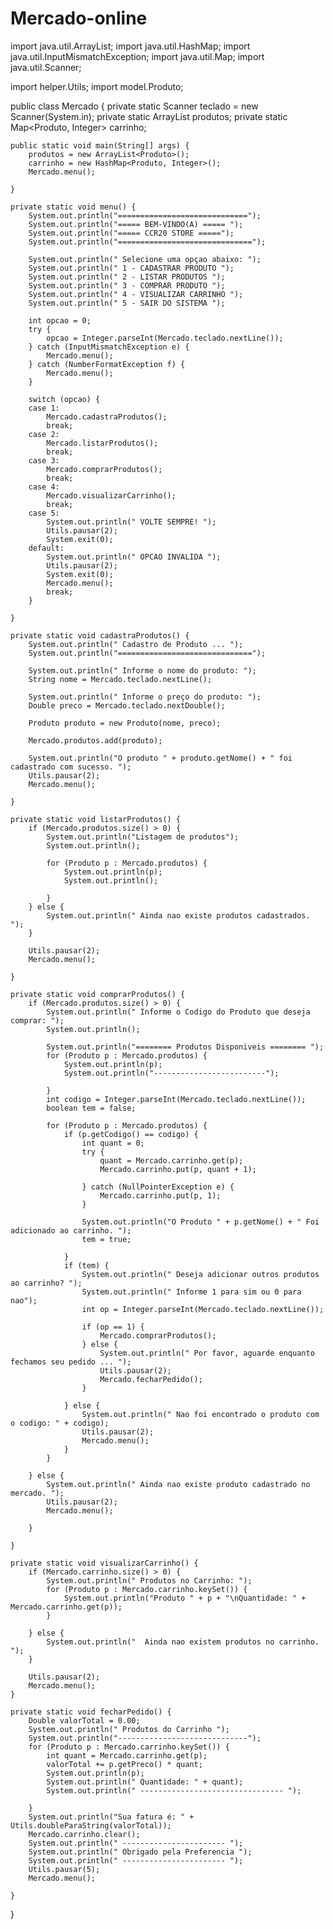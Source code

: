 # Mercado-online
import java.util.ArrayList;
import java.util.HashMap;
import java.util.InputMismatchException;
import java.util.Map;
import java.util.Scanner;

import helper.Utils;
import model.Produto;

public class Mercado {
	private static Scanner teclado = new Scanner(System.in);
	private static ArrayList<Produto> produtos;
	private static Map<Produto, Integer> carrinho;

	public static void main(String[] args) {
		produtos = new ArrayList<Produto>();
		carrinho = new HashMap<Produto, Integer>();
		Mercado.menu();

	}

	private static void menu() {
		System.out.println("=============================");
		System.out.println("===== BEM-VINDO(A) ===== ");
		System.out.println("===== CCR20 STORE =====");
		System.out.println("==============================");

		System.out.println(" Selecione uma opçao abaixo: ");
		System.out.println(" 1 - CADASTRAR PRODUTO ");
		System.out.println(" 2 - LISTAR PRODUTOS ");
		System.out.println(" 3 - COMPRAR PRODUTO ");
		System.out.println(" 4 - VISUALIZAR CARRINHO ");
		System.out.println(" 5 - SAIR DO SISTEMA ");

		int opcao = 0;
		try {
			opcao = Integer.parseInt(Mercado.teclado.nextLine());
		} catch (InputMismatchException e) {
			Mercado.menu();
		} catch (NumberFormatException f) {
			Mercado.menu();
		}

		switch (opcao) {
		case 1:
			Mercado.cadastraProdutos();
			break;
		case 2:
			Mercado.listarProdutos();
			break;
		case 3:
			Mercado.comprarProdutos();
			break;
		case 4:
			Mercado.visualizarCarrinho();
			break;
		case 5:
			System.out.println(" VOLTE SEMPRE! ");
			Utils.pausar(2);
			System.exit(0);
		default:
			System.out.println(" OPCAO INVALIDA ");
			Utils.pausar(2);
			System.exit(0);
			Mercado.menu();
			break;
		}

	}

	private static void cadastraProdutos() {
		System.out.println(" Cadastro de Produto ... ");
		System.out.println("==============================");

		System.out.println(" Informe o nome do produto: ");
		String nome = Mercado.teclado.nextLine();

		System.out.println(" Informe o preço do produto: ");
		Double preco = Mercado.teclado.nextDouble();

		Produto produto = new Produto(nome, preco);

		Mercado.produtos.add(produto);

		System.out.println("O produto " + produto.getNome() + " foi cadastrado com sucesso. ");
		Utils.pausar(2);
		Mercado.menu();

	}

	private static void listarProdutos() {
		if (Mercado.produtos.size() > 0) {
			System.out.println("Listagem de produtos");
			System.out.println();

			for (Produto p : Mercado.produtos) {
				System.out.println(p);
				System.out.println();

			}
		} else {
			System.out.println(" Ainda nao existe produtos cadastrados. ");
		}

		Utils.pausar(2);
		Mercado.menu();

	}

	private static void comprarProdutos() {
		if (Mercado.produtos.size() > 0) {
			System.out.println(" Informe o Codigo do Produto que deseja comprar: ");
			System.out.println();

			System.out.println("======== Produtos Disponiveis ======== ");
			for (Produto p : Mercado.produtos) {
				System.out.println(p);
				System.out.println("-------------------------");

			}
			int codigo = Integer.parseInt(Mercado.teclado.nextLine());
			boolean tem = false;

			for (Produto p : Mercado.produtos) {
				if (p.getCodigo() == codigo) {
					int quant = 0;
					try {
						quant = Mercado.carrinho.get(p);
						Mercado.carrinho.put(p, quant + 1);

					} catch (NullPointerException e) {
						Mercado.carrinho.put(p, 1);
					}

					System.out.println("O Produto " + p.getNome() + " Foi adicionado ao carrinho. ");
					tem = true;

				}
				if (tem) {
					System.out.println(" Deseja adicionar outros produtos ao carrinho? ");
					System.out.println(" Informe 1 para sim ou 0 para nao");
					int op = Integer.parseInt(Mercado.teclado.nextLine());

					if (op == 1) {
						Mercado.comprarProdutos();
					} else {
						System.out.println(" Por favor, aguarde enquanto fechamos seu pedido ... ");
						Utils.pausar(2);
						Mercado.fecharPedido();
					}

				} else {
					System.out.println(" Nao foi encontrado o produto com o codigo: " + codigo);
					Utils.pausar(2);
					Mercado.menu();
				}
			}

		} else {
			System.out.println(" Ainda nao existe produto cadastrado no mercado. ");
			Utils.pausar(2);
			Mercado.menu();

		}

	}

	private static void visualizarCarrinho() {
		if (Mercado.carrinho.size() > 0) {
			System.out.println(" Produtos no Carrinho: ");
			for (Produto p : Mercado.carrinho.keySet()) {
				System.out.println("Produto " + p + "\nQuantidade: " + Mercado.carrinho.get(p));
			}

		} else {
			System.out.println("  Ainda nao existem produtos no carrinho. ");
		}

		Utils.pausar(2);
		Mercado.menu();
	}

	private static void fecharPedido() {
		Double valorTotal = 0.00;
		System.out.println(" Produtos do Carrinho ");
		System.out.println("-----------------------------");
		for (Produto p : Mercado.carrinho.keySet()) {
			int quant = Mercado.carrinho.get(p);
			valorTotal += p.getPreco() * quant;
			System.out.println(p);
			System.out.println(" Quantidade: " + quant);
			System.out.println(" -------------------------------- ");

		}
		System.out.println("Sua fatura é: " + Utils.doubleParaString(valorTotal));
		Mercado.carrinho.clear();
		System.out.println(" ----------------------- ");
		System.out.println(" Obrigado pela Preferencia ");
		System.out.println(" ----------------------- ");
		Utils.pausar(5);
		Mercado.menu();

	}

}
